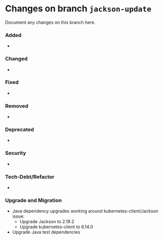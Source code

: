 # Changes on branch `jackson-update`
Document any changes on this branch here.
### Added
- 

### Changed
- 

### Fixed
- 

### Removed
- 

### Deprecated
- 

### Security
- 

### Tech-Debt/Refactor
- 

### Upgrade and Migration
- Java dependency upgrades working around kubernetes-client/Jackson issue:
  - Upgrade Jackson to 2.19.2
  - Upgrade kubernetes-client to 6.14.0
- Upgrade Java test dependencies
